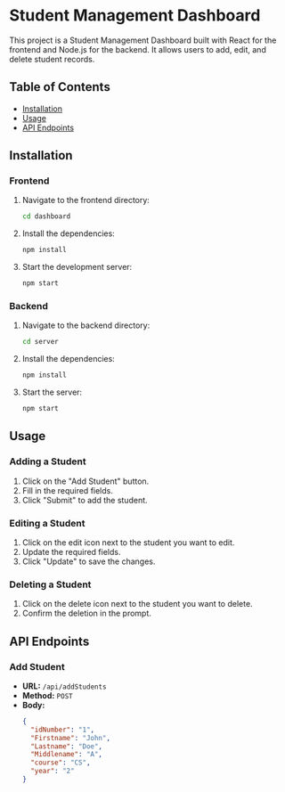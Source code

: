 # Student Management Dashboard

This project is a Student Management Dashboard built with React for the frontend and Node.js for the backend. It allows users to add, edit, and delete student records.

## Table of Contents

- [Installation](#installation)
- [Usage](#usage)
- [API Endpoints](#api-endpoints)


## Installation

### Frontend

1. Navigate to the frontend directory:

   ```sh
   cd dashboard
   ```

2. Install the dependencies:

   ```sh
   npm install
   ```

3. Start the development server:

   ```sh
   npm start
   ```

### Backend

1. Navigate to the backend directory:

   ```sh
   cd server
   ```

2. Install the dependencies:

   ```sh
   npm install
   ```

3. Start the server:

   ```sh
   npm start
   ```

## Usage

### Adding a Student

1. Click on the "Add Student" button.
2. Fill in the required fields.
3. Click "Submit" to add the student.

### Editing a Student

1. Click on the edit icon next to the student you want to edit.
2. Update the required fields.
3. Click "Update" to save the changes.

### Deleting a Student

1. Click on the delete icon next to the student you want to delete.
2. Confirm the deletion in the prompt.

## API Endpoints

### Add Student

- **URL:** `/api/addStudents`
- **Method:** `POST`
- **Body:**
  ```json
  {
    "idNumber": "1",
    "Firstname": "John",
    "Lastname": "Doe",
    "Middlename": "A",
    "course": "CS",
    "year": "2"
  }
  ```
